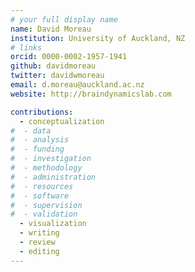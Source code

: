 ```yaml
---
# your full display name
name: David Moreau
institution: University of Auckland, NZ
# links
orcid: 0000-0002-1957-1941
github: davidmoreau
twitter: davidwmoreau
email: d.moreau@auckland.ac.nz
website: http://braindynamicslab.com

contributions:
  - ​conceptualization
#  - data
#  - analysis
#  - funding​
#  - ​investigation
#  - ​methodology
#  - administration​
#  - ​resources
#  - ​software
#  - ​supervision
#  - ​validation
  - ​visualization
  - writing
  - review
  - editing
---
```

